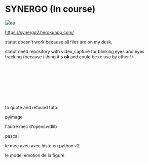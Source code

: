 # SYNERGO (In course)

![aa](https://user-images.githubusercontent.com/54853371/71028191-20fd8b00-210d-11ea-90fd-2ef5c299e2af.png)


https://synergo2.herokuapp.com/



statut doesn't work because all files are on my desk,

statut need repository with video_capture for blinking eyes and eyes tracking (because i thing it's <strong>ok</strong> and could be re use by other !)



<br>
<br>
<br>
<br>
<br>
<br>
<br>

to quote and refound tuto:

pyimage

l'autre mec d'opencv/dlib

pascal

le mec avec avec histo en python v2

le model emotion de la figure
